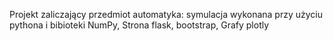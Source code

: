 Projekt zaliczający przedmiot automatyka: symulacja wykonana przy użyciu pythona i bibioteki NumPy, Strona flask, bootstrap, Grafy plotly
